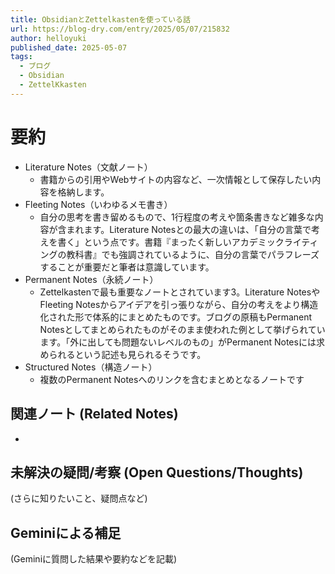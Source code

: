 ```yaml
---
title: ObsidianとZettelkastenを使っている話
url: https://blog-dry.com/entry/2025/05/07/215832
author: helloyuki
published_date: 2025-05-07
tags:
  - ブログ
  - Obsidian
  - ZettelKkasten
---
```

# 要約
- Literature Notes（文献ノート）
	- 書籍からの引用やWebサイトの内容など、一次情報として保存したい内容を格納します。
- Fleeting Notes（いわゆるメモ書き）
	- 自分の思考を書き留めるもので、1行程度の考えや箇条書きなど雑多な内容が含まれます。Literature Notesとの最大の違いは、「自分の言葉で考えを書く」という点です。書籍『まったく新しいアカデミックライティングの教科書』でも強調されているように、自分の言葉でパラフレーズすることが重要だと筆者は意識しています。
- Permanent Notes（永続ノート）
	- Zettelkastenで最も重要なノートとされています3。Literature NotesやFleeting Notesからアイデアを引っ張りながら、自分の考えをより構造化された形で体系的にまとめたものです。ブログの原稿もPermanent Notesとしてまとめられたものがそのまま使われた例として挙げられています。「外に出しても問題ないレベルのもの」がPermanent Notesには求められるという記述も見られるそうです。
- Structured Notes（構造ノート）
	- 複数のPermanent Notesへのリンクを含むまとめとなるノートです
## 関連ノート (Related Notes)
- 

## 未解決の疑問/考察 (Open Questions/Thoughts)
(さらに知りたいこと、疑問点など)

## Geminiによる補足
(Geminiに質問した結果や要約などを記載)
